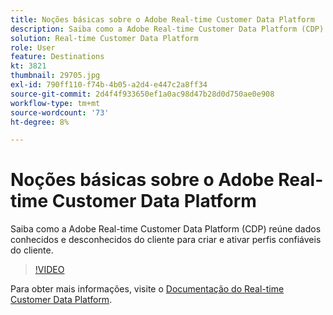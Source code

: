 ```yaml
---
title: Noções básicas sobre o Adobe Real-time Customer Data Platform
description: Saiba como a Adobe Real-time Customer Data Platform (CDP) reúne dados conhecidos e desconhecidos do cliente para criar e ativar perfis confiáveis do cliente.
solution: Real-time Customer Data Platform
role: User
feature: Destinations
kt: 3821
thumbnail: 29705.jpg
exl-id: 790ff110-f74b-4b05-a2d4-e447c2a8ff34
source-git-commit: 2d4f4f933650ef1a0ac98d47b28d0d750ae0e908
workflow-type: tm+mt
source-wordcount: '73'
ht-degree: 8%

---
```


# Noções básicas sobre o Adobe Real-time Customer Data Platform

Saiba como a Adobe Real-time Customer Data Platform (CDP) reúne dados conhecidos e desconhecidos do cliente para criar e ativar perfis confiáveis do cliente.

>[!VIDEO](https://video.tv.adobe.com/v/29705?quality=12&learn=on)

Para obter mais informações, visite o [Documentação do Real-time Customer Data Platform](https://experienceleague.adobe.com/docs/experience-platform/rtcdp/overview.html?lang=pt-BR).
